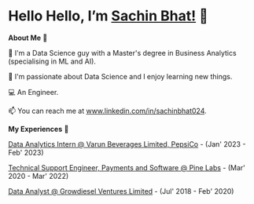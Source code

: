 # Hello Hello, I’m [Sachin Bhat!](www.linkedin.com/in/sachinbhat024) 👋
**About Me** 🚀
 
👀 I'm a Data Science guy with a Master's degree in Business Analytics (specialising in ML and AI).
 
🌱 I'm passionate about Data Science and I enjoy learning new things.

:computer: An Engineer.

📫 You can reach me at www.linkedin.com/in/sachinbhat024.

**My Experiences**  🙌
 
[Data Analytics Intern @ Varun Beverages Limited, PepsiCo](https://www.varunbeverages.com/) - (Jan' 2023 - Feb' 2023)

[Technical Support Engineer, Payments and Software @ Pine Labs](https://www.pinelabs.com/) - (Mar' 2020 - Mar' 2022)

[Data Analyst @ Growdiesel Ventures Limited](https://growdiesel.com/) - (Jul' 2018 - Feb' 2020)
 
 <!---
sachinbhat024/sachinbhat024 is a ✨ special ✨ repository because its `README.md` (this file) appears on your GitHub profile.
You can click the Preview link to take a look at your changes.
--->
